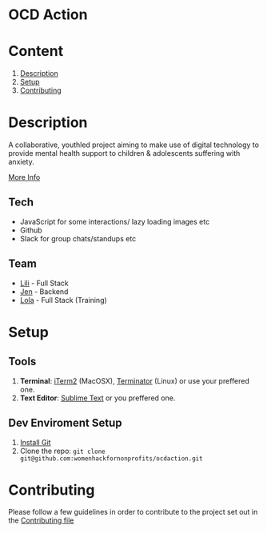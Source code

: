 # OCD Action
	
# Content

1. [Description](#description)
4. [Setup](#setup)
5. [Contributing](#contributing)


# Description
A collaborative, youth­led project aiming to make use of digital technology to provide mental health support to children & adolescents suffering with anxiety.

[More Info](https://github.com/womenhackfornonprofits/whfnp-wiki/wiki/Current-Projects#ocd-action)


## Tech
- JavaScript for some interactions/ lazy loading images etc
- Github
- Slack for group chats/standups etc

## Team
- [Lili](https://github.com/lili2311) - Full Stack
- [Jen](https://github.com/jsms90) - Backend
- [Lola](https://github.com/LolaPwa) - Full Stack (Training)

# Setup
## Tools
1. **Terminal**: [iTerm2](https://www.iterm2.com/) (MacOSX), [Terminator](http://gnometerminator.blogspot.co.uk/p/introduction.html) (Linux) or use your preffered one.
2. **Text Editor**: [Sublime Text](http://www.sublimetext.com/) or you preffered one.

## Dev Enviroment Setup
1. [Install Git](http://git-scm.com/download/mac)
2. Clone the repo: `git clone git@github.com:womenhackfornonprofits/ocdaction.git`

# Contributing
Please follow a few guidelines in order to contribute to the project set out in the [Contributing file](https://github.com/womenhackfornonprofits/ocdaction/blob/master/CONTRIBUTING.md)

